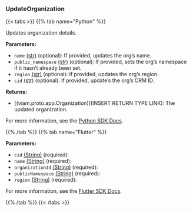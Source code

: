### UpdateOrganization

{{< tabs >}}
{{% tab name="Python" %}}

Updates organization details.

**Parameters:**

- `name` [(str)](<INSERT PARAM TYPE LINK>) (optional): If provided, updates the org’s name.
- `public_namespace` [(str)](<INSERT PARAM TYPE LINK>) (optional): If provided, sets the org’s namespace if it hasn’t already been set.
- `region` [(str)](<INSERT PARAM TYPE LINK>) (optional): If provided, updates the org’s region.
- `cid` [(str)](<INSERT PARAM TYPE LINK>) (optional): If provided, update’s the org’s CRM ID.


**Returns:**

- [(viam.proto.app.Organization)](INSERT RETURN TYPE LINK): The updated organization.

For more information, see the [Python SDK Docs](https://python.viam.dev/autoapi/viam/app/app_client/index.html#viam.app.app_client.AppClient.update_organization).

{{% /tab %}}
{{% tab name="Flutter" %}}

**Parameters:**

- `cid` [(String)](https://api.flutter.dev/flutter/dart-core/String-class.html) (required):
- `name` [(String)](https://api.flutter.dev/flutter/dart-core/String-class.html) (required):
- `organizationId` [(String)](https://api.flutter.dev/flutter/dart-core/String-class.html) (required):
- `publicNamespace` [(String)](https://api.flutter.dev/flutter/dart-core/String-class.html) (required):
- `region` [(String)](https://api.flutter.dev/flutter/dart-core/String-class.html) (required):


For more information, see the [Flutter SDK Docs](https://flutter.viam.dev/viam_protos.app.app/AppServiceClient/updateOrganization.html).

{{% /tab %}}
{{< /tabs >}}
